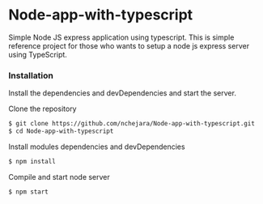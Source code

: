 # Node-app-with-typescript
Simple Node JS express application using typescript. This is simple reference project for those who wants to setup a node js express server using TypeScript.

### Installation
Install the dependencies and devDependencies and start the server.

Clone the repository
```sh
$ git clone https://github.com/nchejara/Node-app-with-typescript.git
$ cd Node-app-with-typescript
```
Install modules dependencies and devDependencies 
```sh
$ npm install
```

Compile and start node server
```sh
$ npm start
```
